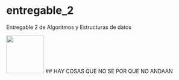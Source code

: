 # entregable_2
 Entregable 2 de Algoritmos y Estructuras de datos
 
<img src=https://img.freepik.com/vector-premium/senal-atencion-advertencia-peligro-simbolo-exclamacion-blanco_231786-5218.jpg width="100" height="100" aling="center">
## HAY COSAS QUE NO SE POR QUE NO ANDAAN
